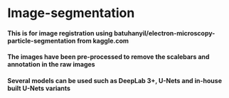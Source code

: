# Image-segmentation
#### This is for image registration using batuhanyil/electron-microscopy-particle-segmentation from kaggle.com
#### The images have been pre-processed to remove the scalebars and annotation in the raw images
#### Several models can be used such as DeepLab 3+, U-Nets and in-house built U-Nets variants
